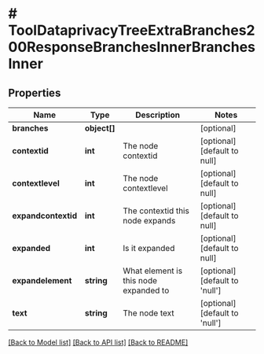 # # ToolDataprivacyTreeExtraBranches200ResponseBranchesInnerBranchesInner

## Properties

Name | Type | Description | Notes
------------ | ------------- | ------------- | -------------
**branches** | **object[]** |  | [optional]
**contextid** | **int** | The node contextid | [optional] [default to null]
**contextlevel** | **int** | The node contextlevel | [optional] [default to null]
**expandcontextid** | **int** | The contextid this node expands | [optional] [default to null]
**expanded** | **int** | Is it expanded | [optional] [default to null]
**expandelement** | **string** | What element is this node expanded to | [optional] [default to 'null']
**text** | **string** | The node text | [optional] [default to 'null']

[[Back to Model list]](../../README.md#models) [[Back to API list]](../../README.md#endpoints) [[Back to README]](../../README.md)
